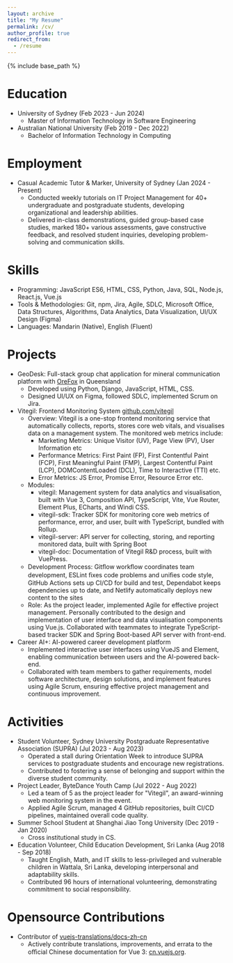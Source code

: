 ```yaml
---
layout: archive
title: "My Resume"
permalink: /cv/
author_profile: true
redirect_from:
  - /resume
---
```


{% include base_path %}

# Education

- University of Sydney (Feb 2023 - Jun 2024)
  - Master of Information Technology in Software Engineering
- Australian National University (Feb 2019 - Dec 2022)
  - Bachelor of Information Technology in Computing

# Employment

- Casual Academic Tutor & Marker, University of Sydney (Jan 2024 - Present)
  - Conducted weekly tutorials on IT Project Management for 40+ undergraduate and postgraduate students, developing organizational and leadership abilities.
  - Delivered in-class demonstrations, guided group-based case studies, marked 180+ various assessments, gave constructive feedback, and resolved student inquiries, developing problem-solving and communication skills.

# Skills

- Programming: JavaScript ES6, HTML, CSS, Python, Java, SQL,  Node.js, React.js, Vue.js
- Tools & Methodologies: Git, npm, Jira, Agile, SDLC, Microsoft Office, Data Structures, Algorithms, Data Analytics, Data Visualization, UI/UX Design (Figma)
- Languages: Mandarin (Native), English (Fluent)

# Projects

- GeoDesk: Full-stack group chat application for mineral communication platform with [OreFox](https://orefox.com/) in Queensland
  - Developed using Python, Django, JavaScript, HTML, CSS.
  - Designed UI/UX on Figma, followed SDLC, implemented Scrum on Jira.
- Vitegil: Frontend Monitoring System <a href="https://github.com/vitegil/">github.com/vitegil</a>
  - Overview: Vitegil is a one-stop frontend monitoring service that automatically collects, reports, stores core web vitals, and visualises data on a management system. The monitored web metrics include:
    - Marketing Metrics: Unique Visitor (UV), Page View (PV), User Information etc
    - Performance Metrics: First Paint (FP), First Contentful Paint (FCP), First Meaningful Paint (FMP), Largest Contentful Paint (LCP), DOMContentLoaded (DCL), Time to Interactive (TTI) etc.
    - Error Metrics: JS Error, Promise Error, Resource Error etc.
  - Modules:
    - vitegil: Management system for data analytics and visualisation, built with Vue 3, Composition API, TypeScript, Vite, Vue Router, Element Plus, ECharts, and Windi CSS.
    - vitegil-sdk: Tracker SDK for monitoring core web metrics of performance, error, and user, built with TypeScript, bundled with Rollup.
    - vitegil-server: API server for collecting, storing, and reporting monitored data, built with Spring Boot
    - vitegil-doc: Documentation of Vitegil R&D process, built with VuePress.
  - Development Process: Gitﬂow workﬂow coordinates team development, ESLint ﬁxes code problems and uniﬁes code style, GitHub Actions sets up CI/CD for build and test, Dependabot keeps dependencies up to date, and Netlify automatically deploys new content to the sites
  - Role: As the project leader, implemented Agile for effective project management. Personally contributed to the design and implementation of user interface and data visualisation components using Vue.js. Collaborated with teammates to integrate TypeScript-based tracker SDK and Spring Boot-based API server with front-end.
- Career AI+: AI-powered career development platform
  - Implemented interactive user interfaces using VueJS and Element, enabling communication between users and the AI-powered back-end.
  - Collaborated with team members to gather requirements, model software architecture, design solutions, and implement features using Agile Scrum, ensuring effective project management and continuous improvement.

# Activities

- Student Volunteer, Sydney University Postgraduate Representative Association (SUPRA) (Jul 2023 - Aug 2023)
  - Operated a stall during Orientation Week to introduce SUPRA services to postgraduate students and encourage new registrations.
  - Contributed to fostering a sense of belonging and support within the diverse student community.
- Project Leader, ByteDance Youth Camp (Jul 2022 - Aug 2022)
  - Led a team of 5 as the project leader for "Vitegil", an award-winning web monitoring system in the event.
  - Applied Agile Scrum, managed 4 GitHub repositories, built CI/CD pipelines, maintained overall code quality.
- Summer School Student at Shanghai Jiao Tong University (Dec 2019 - Jan 2020)
  - Cross institutional study in CS.
- Education Volunteer, Child Education Development, Sri Lanka (Aug 2018 - Sep 2018)
  - Taught English, Math, and IT skills to less-privileged and vulnerable children in Wattala, Sri Lanka, developing interpersonal and adaptability skills.
  - Contributed 96 hours of international volunteering, demonstrating commitment to social responsibility.

# Opensource Contributions

- Contributor of <a href="https://github.com/vuejs-translations/docs-zh-cn">vuejs-translations/docs-zh-cn</a>
  - Actively contribute translations, improvements, and errata to the oﬃcial Chinese documentation for Vue 3: <a href="https://cn.vuejs.org/">cn.vuejs.org</a>.
